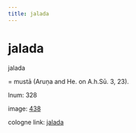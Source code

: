 ```yaml
---
title: jalada
---
```


# jalada

jalada  <div n="P" />= mustā (Aruṇa and He. on A.h.Sū. 3, 23).

lnum: 328

image: [438](https://www.sanskrit-lexicon.uni-koeln.de/scans/csl-apidev/servepdf.php?dict=snp&page=438)

cologne link: [jalada](https://sanskrit-lexicon.uni-koeln.de/scans/csl-apidev/getword.php?dict=snp&key=jalada)


